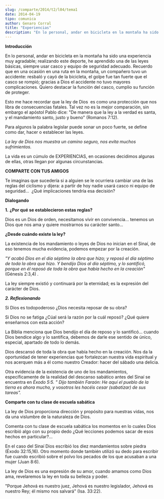 ```yaml
---
slug: /comparte/2014/t2/l04/tema1
date: 2014-04-19
tipo: comunica
author: Genaro Corral
title: "Experiencias"
description: "En lo personal, andar en bicicleta en la montaña ha sido una experiencia muy  agradable; realizando este deporte, he aprendido una de las leyes básicas,  siempre usar casco y equipo de seguridad adecuado. Recuerdo que en una ocasión  en una ruta en la montaña, un compañero tuv..."
---
```


**Introducción**

En lo personal, andar en bicicleta en la montaña ha sido una experiencia muy agradable; realizando este deporte, he aprendido una de las leyes básicas, siempre usar casco y equipo de seguridad adecuado. Recuerdo que en una ocasión en una ruta en la montaña, un compañero tuvo un accidente: resbaló y cayó de la bicicleta, el golpe fue tan fuerte que el casco se rompió; gracias a Dios el accidente no tuvo mayores complicaciones. Quiero destacar la función del casco, cumplio su función de proteger.

Esto me hace recordar que la ley de Dios  es como una protección que nos libra de consecuencias fatales. Tal vez no es la mejor comparación, sin embargo el apóstol Pablo dice: "De manera que la ley a la verdad es santa, y el mandamiento santo, justo y bueno" (Romanos 7:12).

Para algunos la palabra legislar puede sonar un poco fuerte, se define como dar, hacer o establecer las leyes.

_La ley de Dios nos muestra un camino seguro, nos evita muchos sufrimientos._

La vida es un cúmulo de EXPERIENCIAS, en ocasiones decidimos algunas de ellas, otras llegan por algunas circunstancias.

**COMPARTE CON TUS AMIGOS**

Te imaginas que sucedería si a alguien se le ocurriera cambiar una de las reglas del ciclismo y dijera: a partir de hoy nadie usará casco ni equipo de seguridad…  ¿Qué implicaciones tendría esa decisión?

**Dialogando**

**1.** **¿Por qué se establecieron estas reglas?**

Dios es un Dios de orden, necesitamos vivir en convivencia… tenemos un Dios que nos ama y quiere mostrarnos su carácter santo…

**¿Desde cuándo existe la ley?**

La existencia de los mandamiento o leyes de Dios no inician en el Sinaí, de eso tenemos mucha evidencia, podemos empezar por la creación.

_"Y acabó Dios en el día séptimo la obra que hizo; y reposó el día séptimo de toda la obra que hizo. Y bendijo Dios al día séptimo, y lo santificó, porque en él reposó de toda la obra que había hecho en la creación"_(Génesis 2:3,4) _._

La ley siempre existió y continuará por la eternidad; es la expresión del carácter de Dios.

**_2\. Reflexionando_**

Si Dios es todopoderoso ¿Dios necesita reposar de su obra?

Si Dios no se fatiga ¿Cúal será la razón por la cuál reposó? ¿Qué quiere enseñarnos con esta acción?

La Biblia menciona que Dios bendijo el día de reposo y lo santificó… cuando Dios bendice algo y lo santifica, debemos de darle ese sentido de único, especial, apartado de todo lo demás.

Dios descansó de toda la obra que había hecho en la creación. Nos da la oportunidad de tener experiencias que fortalezcan nuestra vida espiritual y nos acerquen más a él como nuestro Creador: hacer del sábado una delicia.

Otra evidencia de la existencia de uno de los mandamientos, específicamente de la realidad del descanso sabático antes del Sinaí se encuentra en _Éxodo 5:5. "_ _Dijo también Faraón: He aquí el pueblo de la tierra es ahora mucho, y vosotros les hacéis cesar (sabatizar) de sus tareas"._

**Comparte con tu clase de escuela sabática**

La ley de Dios proporciona dirección y propósito para nuestras vidas, nos da una vislumbre de la naturaleza de Dios.

Comenta con tu clase de escuela sabática los momentos en lo cuales Dios escribió algo con su propio dedo ¿Qué lecciones podemos sacar de esos hechos en particular?…

En el caso del Sinaí Dios escribió los diez mandamientos sobre piedra (Éxodo 32:15,16). Otro momento donde también utilizó su dedo para escribir fue cuando escribió sobre el polvo los pecados de los que acusaban a una mujer (Juan 8:6).

La ley de Dios es una expresión de su amor, cuando amamos como Dios ama, revelaremos la ley en toda su belleza y poder.

"Porque Jehová es nuestro juez, Jehová es nuestro legislador, Jehová es nuestro Rey; él mismo nos salvará" (Isa. 33:22).

